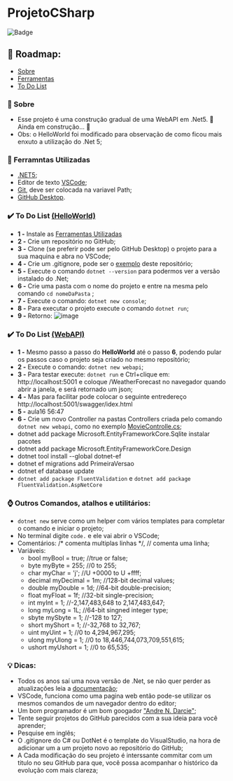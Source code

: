# ProjetoCSharp 
![Badge](https://img.shields.io/badge/.NET5-WebApi-%237159c1?style=for-the-badge&logo=c-sharp&logoColor=green)

## :scroll: Roadmap:
 * [Sobre](#sobre)
 *  [Ferramentas](#ferramntas-utilizadas)   
 *  [To Do List](#to-do-list) 


### :notebook: Sobre
- Esse projeto é uma construção gradual de uma WebAPI em .Net5. 🚧  Ainda em construção... :construction_worker:
- Obs: o HelloWorld foi modificado para observação de como ficou mais enxuto a utilização do .Net 5;

### :wrench: Ferramntas Utilizadas 
* [.NET5](https://dotnet.microsoft.com/download/dotnet/5.0); 
* Editor de texto [VSCode](https://code.visualstudio.com/Download);
* [Git](https://code.visualstudio.com/Download), deve ser colocada na variavel Path;
* [GitHub Desktop](https://desktop.github.com/).

### :heavy_check_mark: To Do List [(HelloWorld)](https://github.com/TheJessicaBohn/ProjetoCSharp/tree/main/HelloWorld)
- **1 -** Instale as [Ferramentas Utilizadas](#ferramntas-utilizadas) 
- **2 -** Crie um repositório no GitHub;
- **3 -** Clone (se preferir pode ser pelo GitHub Desktop) o projeto para a sua maquina e abra no VSCode;
- **4 -** Crie um .gitignore, pode ser o [exemplo](https://github.com/TheJessicaBohn/ProjetoCSharp/blob/main/.gitignore) deste repositório; 
- **5 -** Execute o comando ```dotnet --version``` para podermos ver a versão instalado do .Net;
- **6 -** Crie uma pasta com o nome do projeto e entre na mesma pelo comando ```cd nomeDaPasta``` ;
- **7 -** Execute o comando: ```dotnet new console```;
- **8 -** Para executar o projeto execute o comando ```dotnet run```;
- **9 -** Retorno:
![image](https://user-images.githubusercontent.com/47541659/161384203-93de2c7b-c940-4e7e-9fa3-a2656a5d4acd.png)


### :heavy_check_mark: To Do List [(WebAPI)](https://github.com/TheJessicaBohn/ProjetoCSharp/tree/main/Projeto)

- **1 -** Mesmo passo a passo do **HelloWorld** até o passo **6**, podendo pular os passos caso o projeto seja criado no mesmo repositório;
- **2 -** Execute o comando: ```dotnet new webapi```;
- **3 -** Para testar execute: ```dotnet run``` e Ctrl+clique em: http://localhost:5001 e coloque /WeatherForecast no navegador quando abrir a janela, e será retornado um json;
- **4 -** Mas para facilitar pode colocar o seguinte entredereço http://localhost:5001/swagger/idex.html
- **5 -** aula16 56:47
- **6 -** Crie um novo Controller na pastas Controllers criada pelo comando ```dotnet new webapi```, como no exemplo [MovieControlle.cs](https://github.com/TheJessicaBohn/ProjetoCSharp/blob/main/Controllers/MovieController.cs);
- dotnet add package Microsoft.EntityFrameworkCore.Sqlite instalar pacotes
- dotnet add package Microsoft.EntityFrameworkCore.Design
- dotnet tool install --global dotnet-ef
- dotnet ef migrations add PrimeiraVersao
- dotnet ef database update
- `dotnet add package FluentValidation` e `dotnet add package FluentValidation.AspNetCore`

### :watch: Outros Comandos, atalhos e utilitários:
- ```dotnet new``` serve como um helper com vários templates para completar o comando e iniciar o projeto;
- No terminal digite ```code.``` e ele vai abrir o VSCode;
- Comentários: /* comenta multiplas linhas */, // comenta uma linha;
- Variáveis:
  - bool myBool = true; //true or false; 
  - byte myByte = 255; //0 to 255;
  - char myChar = 'j'; //U +0000 to U +ffff;
  - decimal myDecimal = 1m; //128-bit decimal values;
  - double myDouble = 1d; //64-bit double-precision;
  - float myFloat = 1f; //32-bit single-precision;
  - int myInt = 1; //-2,147,483,648 to 2,147,483,647;
  - long myLong = 1L; //64-bit singned integer type;
  - sbyte mySbyte = 1; //-128 to 127;
  - short myShort = 1; //-32,768 to 32,767;
  - uint myUint = 1; //0 to 4,294,967,295;
  - ulong myUlong = 1; //0 to 18,446,744,073,709,551,615;
  - ushort myUshort = 1; //0 to 65,535;

### :bulb: Dicas:
- Todos os anos saí uma nova versão de .Net, se não quer perder as atualizações leia a [documentação](https://docs.microsoft.com/pt-br/dotnet/); 
- VSCode, funciona como uma pagina web então pode-se utilizar os mesmos comandos de um navegador dentro do editor;
- Um bom programador é um bom googador ["Andre N. Darcie"](https://github.com/andredarcie);
- Tente seguir projetos do GitHub parecidos com a sua ideia para você aprender;
- Pesquise em inglês;
- O .gitignore do C# ou DotNet é o template do VisualStudio, na hora de adicionar um a um projeto novo ao repositório do GitHub; 
- A Cada modificação do seu projeto é interssante commitar com um titulo no seu GitHub para que, você possa acompanhar o histórico da evolução com mais clareza; 
